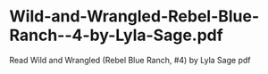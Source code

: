 # Wild-and-Wrangled-Rebel-Blue-Ranch--4-by-Lyla-Sage.pdf
Read Wild and Wrangled (Rebel Blue Ranch, #4) by Lyla Sage pdf
